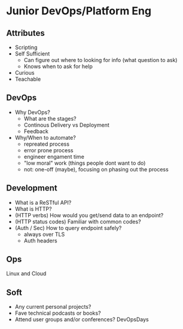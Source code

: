 
# Junior DevOps/Platform Eng

## Attributes

 - Scripting
 - Self Sufficient
	 - Can figure out where to looking for info (what question to ask)
	 - Knows when to ask for help
 - Curious
 - Teachable

## DevOps

 - Why DevOps?
	 - What are the stages?
	 - Continous Delivery vs Deployment
	 - Feedback
 - Why/When to automate?
	 - repreated process
	 - error prone process
	 - engineer engament time
	 - "low moral" work (things people dont want to do)
	 - not: one-off (maybe), focusing on phasing out the process

## Development

- What is a ReSTful API?
- What is HTTP?
- (HTTP verbs) How would you get/send data to an endpoint?
- (HTTP status codes) Familiar with common codes?
- (Auth / Sec) How to query endpoint safely?
	- always over TLS
	- Auth headers

## Ops

Linux and Cloud

## Soft

 - Any current personal projects?
 - Fave technical podcasts or books?
 - Attend user groups and/or conferences? DevOpsDays

<!--stackedit_data:
eyJoaXN0b3J5IjpbMjA0NTU1NzE0Niw4NDM2NDMwNjksLTE3Nj
cyNDY1NzBdfQ==
-->